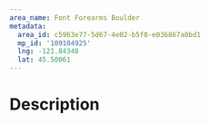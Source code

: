 ```yaml
---
area_name: Font Forearms Boulder
metadata:
  area_id: c5963e77-5d67-4e02-b5f0-e036867a0bd1
  mp_id: '109104925'
  lng: -121.84348
  lat: 45.50061
---
```

# Description
